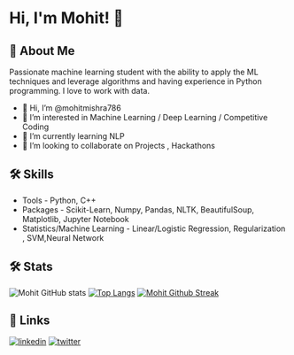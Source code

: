 
# Hi, I'm Mohit! 👋

  
## 🚀 About Me
Passionate machine learning student with the ability to apply the ML techniques and leverage algorithms and having experience in Python programming. I love to work with data.

- 👋 Hi, I’m @mohitmishra786
- 👀 I’m interested in Machine Learning / Deep Learning / Competitive Coding
- 🌱 I’m currently learning NLP
- 💞️ I’m looking to collaborate on Projects , Hackathons


  
## 🛠 Skills

- Tools - Python, C++
- Packages - Scikit-Learn, Numpy, Pandas, NLTK, BeautifulSoup, Matplotlib, Jupyter Notebook
- Statistics/Machine Learning - Linear/Logistic Regression, Regularization , SVM,Neural Network

## 🛠 Stats

![Mohit GitHub stats](https://github-readme-stats.vercel.app/api?username=mohitmishra786&count_private=true&show_icons=true&theme=radical)
[![Top Langs](https://github-readme-stats.vercel.app/api/top-langs/?username=mohitmishra786&layout=compact)](https://github.com/anuraghazra/github-readme-stats)
[![Mohit Github Streak](https://github-readme-streak-stats.herokuapp.com/?user=mohitmishra786&theme=dark)](https://git.io/streak-stats)


## 🔗 Links

[![linkedin](https://img.shields.io/badge/linkedin-0A66C2?style=for-the-badge&logo=linkedin&logoColor=white)](https://www.linkedin.com/in/mohit-mishra-5b3492204/)
[![twitter](https://img.shields.io/badge/twitter-1DA1F2?style=for-the-badge&logo=twitter&logoColor=white)](https://twitter.com/home?lang=en)

  
